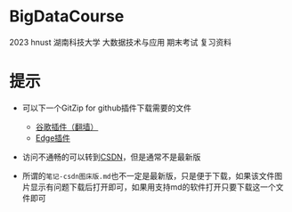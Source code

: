 # BigDataCourse
2023 hnust 湖南科技大学 大数据技术与应用 期末考试 复习资料

# 提示

* 可以下一个GitZip for github插件下载需要的文件

  * [谷歌插件（翻墙）](https://chrome.google.com/webstore/detail/gitzip-for-github/ffabmkklhbepgcgfonabamgnfafbdlkn?hl=zh-CN)
  * [Edge插件](https://microsoftedge.microsoft.com/addons/detail/gitzip-for-github/nlgkiabjnbdndgblhcaobimbpifcdkjj?hl=zh-CN)
  
* 访问不通畅的可以转到[CSDN](http://t.csdn.cn/Pxw5A)，但是通常不是最新版

* 所谓的`笔记-csdn图床版.md`也不一定是最新版，只是便于下载，如果该文件图片显示有问题下载后打开即可，如果用支持md的软件打开只要下载这一个文件即可
